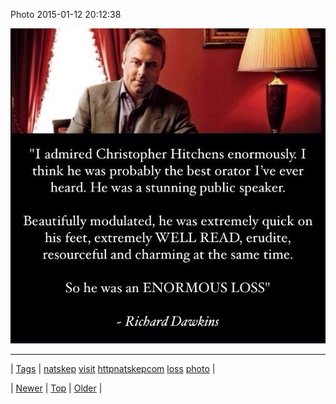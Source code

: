 <!--
title: Photo 2015-01-12 20
date: 2020-06-28T15:27:00.061Z
tags: natskep, visit, httpnatskepcom, loss, photo
-->


Photo 2015-01-12 20:12:38

![](107915410774-0.jpg)

<!--BOTTOM-POST-NAVIGATION-->
---

| [Tags](tags.md) | [natskep](tag-natskep.md) [visit](tag-visit.md) [httpnatskepcom](tag-httpnatskepcom.md) [loss](tag-loss.md) [photo](tag-photo.md) |

| [Newer](107911691474.md) | [Top](index.md) | [Older](107915618104.md) |